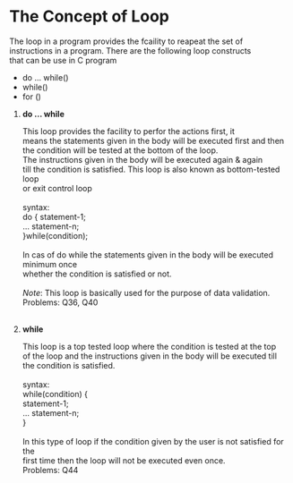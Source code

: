 # The Concept of Loop
The loop in a program provides the fcaility to reapeat the set of<br>
instructions in a program. There are the following loop constructs <br>
that can be use in C program

- do ... while()
- while()
- for ()

1. **do ... while**  
                <p>This loop provides the facility to perfor the actions first, it<br>
                means the statements given in the body will be executed first and then<br>
                the condition will be tested at the bottom of the loop.<br>
                The instructions given in the body will be executed again & again <br>
                till the condition is satisfied. This loop is also known as bottom-tested loop<br>
                or exit control loop<br>
                <br>
                syntax:<br>
                  do {<rb>
                    statement-1;<br>
                    ...
                    statement-n;<br>
                  }while(condition);<br>
                <br>
                In cas of do while the statements given in the body will be executed minimum once<br>
                whether the condition is satisfied or not.<br>
                <br>
                *Note*: This loop is basically used for the purpose of data validation.<br>
                Problems: Q36, Q40<br>
                <br>
                </p>
2. **while** 
                <p>This loop is a top tested loop where the condition is tested at the top <br>
                of  the loop and the instructions given in the body will be executed till <br>
                the condition is satisfied.<br>
                <br>
                syntax:<br>
                  while(condition) {<br>
                    statement-1;<br>
                    ...
                    statement-n;<br>
                  }<br>
                <br>
                In this type of loop if the condition given by the user is not satisfied for the<br>
                first time then the loop will not be executed even once.<br>
                Problems: Q44
                </p>
      

